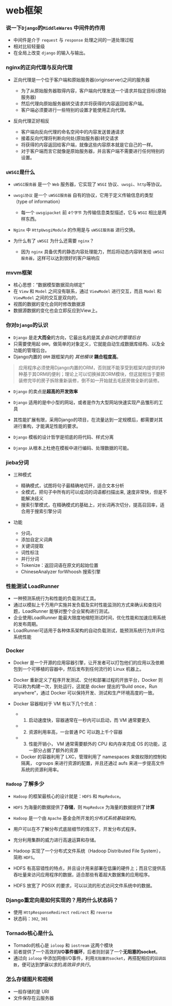 # web框架

### 说一下`Django`的`MiddleWares` 中间件的作用

- 中间件是介于 `request` 与 `response` 处理之间的一道处理过程
- 相对比较轻量级
- 在全局上改变 `django` 的输入与输出。

### nginx的正向代理与反向代理

- 正向代理是一个位于客户端和原始服务器(originserver)之间的服务器
	- 为了从原始服务器取得内容，客户端向代理发送一个请求并指定目标(原始服务器)
	- 然后代理向原始服务器转交请求并将获得的内容返回给客户端。
	- 客户端必须要进行一些特别的设置才能使用正向代理。

- 反向代理正好相反
	- 客户端向反向代理的命名空间中的内容发送普通请求
	- 接着反向代理将判断向何处(原始服务器)转交请求
	- 将获得的内容返回给客户端，就像这些内容原本就是它自己的一样。
	- 对于客户端而言它就像是原始服务器，并且客户端不需要进行任何特别的设置。


### `uWSGI`是什么

- `uWSGI服务器` 是一个 `Web` 服务器，它实现了 `WSGI` 协议、`uwsgi`、`http`等协议。

- `uwsgi协议` 是一个 `uWSGI服务器` 自有的协议，它用于定义传输信息的类型（type of information）
	- 每一个 `uwsgipacket` 前 `4个字节` 为传输信息类型描述，它与 `WSGI` 相比是两样东西。

- `Nginx` 中 `HttpUwsgiModule` 的作用是与 `uWSGI服务器` 进行交换。

- 为什么有了 `uWSGI` 为什么还需要 `nginx`？
	- 因为 `nginx` 具备优秀的静态内容处理能力，然后将动态内容转发给 `uWSGI服务器`，这样可以达到很好的客户端响应

### mvvm框架

- 核心思想：“数据模型数据双向绑定”
- 在 `View` 和 `Model` 之间没有联系，通过 `ViewModel` 进行交互，而且 `Model` 和 `ViewModel` 之间的交互是双向的，
- 视图的数据的变化会同时修改数据源
- 数据源数据的变化也会立即反应到View上。

### 你对`Django`的认识

- `Django` 是走**大而全**的方向，它最出名的是其*全自动化的管理后台*
- 只需要使用起 `ORM`，做简单的对象定义，它就能自动生成数据库结构、以及全功能的管理后台。
- Django内置的 `ORM` 跟框架内的 *其他模块* **耦合程度高**。

> 应用程序必须使用Django内置的ORM，否则就不能享受到框架内提供的种种基于其ORM的便利；理论上可以切换掉其ORM模块，但这就相当于要把装修完毕的房子拆除重新装修，倒不如一开始就去毛胚房做全新的装修。

- `Django` 的卖点是**超高的开发效率**

- `Django` 适用的是中小型的网站，或者是作为大型网站快速实现产品雏形的工具
- 其性能扩展有限，采用Django的项目，在流量达到一定规模后，都需要对其进行重构，才能满足性能的要求。
- `Django` 模板的设计哲学是彻底的将代码、样式分离
- `Django` 从根本上杜绝在模板中进行编码、处理数据的可能。

### jieba分词

- 三种模式
	- 精确模式，试图将句子最精确地切开，适合文本分析
	- 全模式，把句子中所有的可以成词的词语都扫描出来, 速度非常快，但是不能解决歧义
	- 搜索引擎模式，在精确模式的基础上，对长词再次切分，提高召回率，适合用于搜索引擎分词

- 功能
	- 分词，
	- 添加自定义词典
	- 关键词提取
	- 词性标注
	- 并行分词
	- Tokenize：返回词语在原文的起始位置
	- ChineseAnalyzer forWhoosh 搜索引擎

### 性能测试 LoadRunner

- 一种预测系统行为和性能的负载测试工具。
- 通过以模拟上千万用户实施并发负载及实时性能监测的方式来确认和查找问题，LoadRunner 能够对整个企业架构进行测试。
- 企业使用LoadRunner 能最大限度地缩短测试时间，优化性能和加速应用系统的发布周期。 
- LoadRunner可适用于各种体系架构的自动负载测试，能预测系统行为并评估系统性能

### Docker

- Docker 是一个开源的应用容器引擎，让开发者可以打包他们的应用以及依赖包到一个可移植的容器中，然后发布到任何流行的
Linux 机器上。
- Docker 重新定义了程序开发测试、交付和部署过程的开放平台，Docker 则可以称为构建一次，到处运行，这就是 docker 提出的“Build
once，Run anywhere”，通过 Docker 可以保持开发、测试和生产环境高度的一致。

- Docker 容器相对于 VM 有以下几个优点：
	- 1) 启动速度快，容器通常在一秒内可以启动，而 VM 通常要更久
	- 2) 资源利用率高，一台普通 PC 可以跑上千个容器
	- 3) 性能开销小， VM 通常需要额外的 CPU 和内存来完成 OS 的功能，这一部分占据了额外的资源
	- Docker 的容器利用了 LXC，管理利用了 namespaces 来做权限的控制和隔离， cgroups 来进行资源的配置，并且还通过 aufs
来进一步提高文件系统的资源利用率。

### `Hadoop` 了解多少

- `Hadoop` 的框架最核心的设计就是：`HDFS` 和 `MapReduce`。
- `HDFS` 为海量的数据提供了**存储**，则 `MapReduce` 为海量的数据提供了**计算**

- `Hadoop` 是一个由 `Apache` 基金会所开发的*分布式系统基础架构*。
- 用户可以在不了解分布式底层细节的情况下，开发分布式程序。
- 充分利用集群的威力进行高速运算和存储。
- Hadoop 实现了一个分布式文件系统（Hadoop Distributed File System），简称 `HDFS`。
- HDFS 有高容错性的特点，并且设计用来部署在低廉的硬件上；而且它提供高吞吐量来访问应用程序的数据，适合那些有着超大数据集的应用程序。
- HDFS 放宽了 POSIX 的要求，可以以流的形式访问文件系统中的数据。


### Django重定向是如何实现的？用的什么状态码？

- 使用 `HttpResponseRedirect` `redirect` 和 `reverse`
- 状态码：`302`, `301`

### Tornado核心是什么

- Tornado的核心是 `ioloop` 和 `iostream` 这两个模块
- 前者提供了一个高效的**I/O事件循环**，后者则封装了一个**无阻塞的socket**。
- 通过向 `ioloop` 中添加网络I/O事件，利用`无阻塞的socket`，再搭配相应的`回调函数`，便可达到梦寐以求的*高效异步执行*。

### 怎么存储图片和视频

- 一般存储的是 URI
- 文件保存在云服务器